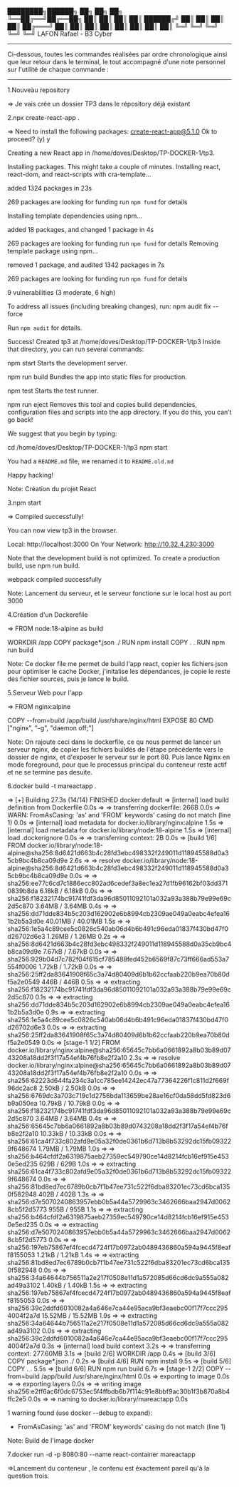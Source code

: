 ████████╗██████╗      ██╗  ██╗  ██╗  
╚══██╔══╝██╔══██╗     ██║  ██║  ██║
   ██║   ██████╔╝     ██║  ██║  ██║
   ██║   ██╔═══╝      ██║  ██║  ██║
   ██║   ██║          ██║  ██║  ██║
   ╚═╝   ╚═╝          ╚═╝  ╚═╝  ╚═╝
LAFON Rafael - B3 Cyber

-------------------------------------------------------------------------------------------------------------

Ci-dessous, toutes les commandes réalisées par ordre chronologique ainsi que leur retour dans le terminal,
le tout accompagné d'une note personnel sur l'utilité de chaque commande :

-------------------------------------------------------------------------------------------------------------

1.Nouveau repository

=> Je vais crée un dossier TP3 dans le répository déjà existant



2.npx create-react-app .

=> Need to install the following packages:
   create-react-app@5.1.0
   Ok to proceed? (y) y


   Creating a new React app in /home/doves/Desktop/TP-DOCKER-1/tp3.

   Installing packages. This might take a couple of minutes.
   Installing react, react-dom, and react-scripts with cra-template...


   added 1324 packages in 23s

   269 packages are looking for funding
   run `npm fund` for details

   Installing template dependencies using npm...

   added 18 packages, and changed 1 package in 4s

   269 packages are looking for funding
   run `npm fund` for details
   Removing template package using npm...


   removed 1 package, and audited 1342 packages in 7s

   269 packages are looking for funding
   run `npm fund` for details

   9 vulnerabilities (3 moderate, 6 high)

   To address all issues (including breaking changes), run:
   npm audit fix --force

   Run `npm audit` for details.

   Success! Created tp3 at /home/doves/Desktop/TP-DOCKER-1/tp3
   Inside that directory, you can run several commands:

   npm start
      Starts the development server.

   npm run build
      Bundles the app into static files for production.

   npm test
      Starts the test runner.

   npm run eject
      Removes this tool and copies build dependencies, configuration files
      and scripts into the app directory. If you do this, you can’t go back!

   We suggest that you begin by typing:

   cd /home/doves/Desktop/TP-DOCKER-1/tp3
   npm start

   You had a `README.md` file, we renamed it to `README.old.md`

   Happy hacking!

Note: Création du projet React



3.npm start

=> Compiled successfully!

   You can now view tp3 in the browser.

   Local:            http://localhost:3000
   On Your Network:  http://10.32.4.230:3000

   Note that the development build is not optimized.
   To create a production build, use npm run build.

   webpack compiled successfully


Note: Lancement du serveur, et le serveur fonctione sur le local host au port 3000



4.Création d'un Dockerefile

=> FROM node:18-alpine as build

   WORKDIR /app
   COPY package*.json ./
   RUN npm install
   COPY . .
   RUN npm run build

Note: Ce docker file me permet de build l'app react, copier les fichiers json pour optimiser le cache Docker, j'initalise les dépendances, je copie le reste des fichier sources, puis je lance le build.



5.Serveur Web pour l'app

=> FROM nginx:alpine

   COPY --from=build /app/build /usr/share/nginx/html
   EXPOSE 80
   CMD ["nginx", "-g", "daemon off;"]
   
Note: On rajoute ceci dans le dockerfile, ce qu nous permet de lancer un serveur nginx, de copier les fichiers buildés de l'étape précédente vers le dossier de nginx, et d'exposer le serveur sur le port 80. Puis lance Nginx en mode foreground, pour que le processus principal du conteneur reste actif et ne se termine pas desuite.

6.docker build -t mareactapp .

=> [+] Building 27.3s (14/14) FINISHED                                                                                                                                              docker:default
 => [internal] load build definition from Dockerfile                                                                                                                                       0.0s
 => => transferring dockerfile: 266B                                                                                                                                                       0.0s
 => WARN: FromAsCasing: 'as' and 'FROM' keywords' casing do not match (line 1)                                                                                                             0.0s
 => [internal] load metadata for docker.io/library/nginx:alpine                                                                                                                            1.5s
 => [internal] load metadata for docker.io/library/node:18-alpine                                                                                                                          1.5s
 => [internal] load .dockerignore                                                                                                                                                          0.0s
 => => transferring context: 2B                                                                                                                                                            0.0s
 => [build 1/6] FROM docker.io/library/node:18-alpine@sha256:8d6421d663b4c28fd3ebc498332f249011d118945588d0a35cb9bc4b8ca09d9e                                                              2.6s
 => => resolve docker.io/library/node:18-alpine@sha256:8d6421d663b4c28fd3ebc498332f249011d118945588d0a35cb9bc4b8ca09d9e                                                                    0.0s
 => => sha256:ee77c6cd7c1886ecc802ad6cedef3a8ec1ea27d1fb96162bf03dd3710839b8da 6.18kB / 6.18kB                                                                                             0.0s
 => => sha256:f18232174bc91741fdf3da96d85011092101a032a93a388b79e99e69c2d5c870 3.64MB / 3.64MB                                                                                             0.4s
 => => sha256:dd71dde834b5c203d162902e6b8994cb2309ae049a0eabc4efea161b2b5a3d0e 40.01MB / 40.01MB                                                                                           1.5s
 => => sha256:1e5a4c89cee5c0826c540ab06d4b6b491c96eda01837f430bd47f0d26702d6e3 1.26MB / 1.26MB                                                                                             0.2s
 => => sha256:8d6421d663b4c28fd3ebc498332f249011d118945588d0a35cb9bc4b8ca09d9e 7.67kB / 7.67kB                                                                                             0.0s
 => => sha256:929b04d7c782f04f615cf785488fed452b6569f87c73ff666ad553a7554f0006 1.72kB / 1.72kB                                                                                             0.0s
 => => sha256:25ff2da83641908f65c3a74d80409d6b1b62ccfaab220b9ea70b80df5a2e0549 446B / 446B                                                                                                 0.5s
 => => extracting sha256:f18232174bc91741fdf3da96d85011092101a032a93a388b79e99e69c2d5c870                                                                                                  0.1s
 => => extracting sha256:dd71dde834b5c203d162902e6b8994cb2309ae049a0eabc4efea161b2b5a3d0e                                                                                                  0.9s
 => => extracting sha256:1e5a4c89cee5c0826c540ab06d4b6b491c96eda01837f430bd47f0d26702d6e3                                                                                                  0.0s
 => => extracting sha256:25ff2da83641908f65c3a74d80409d6b1b62ccfaab220b9ea70b80df5a2e0549                                                                                                  0.0s
 => [stage-1 1/2] FROM docker.io/library/nginx:alpine@sha256:65645c7bb6a0661892a8b03b89d0743208a18dd2f3f17a54ef4b76fb8e2f2a10                                                              2.3s
 => => resolve docker.io/library/nginx:alpine@sha256:65645c7bb6a0661892a8b03b89d0743208a18dd2f3f17a54ef4b76fb8e2f2a10                                                                      0.0s
 => => sha256:62223d644fa234c3a1cc785ee14242ec47a77364226f1c811d2f669f96dc2ac8 2.50kB / 2.50kB                                                                                             0.0s
 => => sha256:6769dc3a703c719c1d2756bda113659be28ae16cf0da58dd5fd823d6b9a050ea 10.79kB / 10.79kB                                                                                           0.0s
 => => sha256:f18232174bc91741fdf3da96d85011092101a032a93a388b79e99e69c2d5c870 3.64MB / 3.64MB                                                                                             0.4s
 => => sha256:65645c7bb6a0661892a8b03b89d0743208a18dd2f3f17a54ef4b76fb8e2f2a10 10.33kB / 10.33kB                                                                                           0.0s
 => => sha256:61ca4f733c802afd9e05a32f0de0361b6d713b8b53292dc15fb093229f648674 1.79MB / 1.79MB                                                                                             1.0s
 => => sha256:b464cfdf2a6319875aeb27359ec549790ce14d8214fcb16ef915e4530e5ed235 629B / 629B                                                                                                 1.0s
 => => extracting sha256:61ca4f733c802afd9e05a32f0de0361b6d713b8b53292dc15fb093229f648674                                                                                                  0.0s
 => => sha256:81bd8ed7ec6789b0cb7f1b47ee731c522f6dba83201ec73cd6bca1350f582948 402B / 402B                                                                                                 1.3s
 => => sha256:d7e5070240863957ebb0b5a44a5729963c3462666baa2947d00628cb5f2d5773 955B / 955B                                                                                                 1.1s
 => => extracting sha256:b464cfdf2a6319875aeb27359ec549790ce14d8214fcb16ef915e4530e5ed235                                                                                                  0.0s
 => => extracting sha256:d7e5070240863957ebb0b5a44a5729963c3462666baa2947d00628cb5f2d5773                                                                                                  0.0s
 => => sha256:197eb75867ef4fcecd4724f17b0972ab0489436860a594a9445f8eaff8155053 1.21kB / 1.21kB                                                                                             1.4s
 => => extracting sha256:81bd8ed7ec6789b0cb7f1b47ee731c522f6dba83201ec73cd6bca1350f582948                                                                                                  0.0s
 => => sha256:34a64644b756511a2e217f0508e11d1a572085d66cd6dc9a555a082ad49a3102 1.40kB / 1.40kB                                                                                             1.5s
 => => extracting sha256:197eb75867ef4fcecd4724f17b0972ab0489436860a594a9445f8eaff8155053                                                                                                  0.0s
 => => sha256:39c2ddfd6010082a4a646e7ca44e95aca9bf3eaebc00f17f7ccc2954004f2a7d 15.52MB / 15.52MB                                                                                           1.9s
 => => extracting sha256:34a64644b756511a2e217f0508e11d1a572085d66cd6dc9a555a082ad49a3102                                                                                                  0.0s
 => => extracting sha256:39c2ddfd6010082a4a646e7ca44e95aca9bf3eaebc00f17f7ccc2954004f2a7d                                                                                                  0.3s
 => [internal] load build context                                                                                                                                                          3.2s
 => => transferring context: 277.60MB                                                                                                                                                      3.1s
 => [build 2/6] WORKDIR /app                                                                                                                                                               0.4s
 => [build 3/6] COPY package*.json ./                                                                                                                                                      0.2s
 => [build 4/6] RUN npm install                                                                                                                                                            9.5s
 => [build 5/6] COPY . .                                                                                                                                                                   5.5s
 => [build 6/6] RUN npm run build                                                                                                                                                          6.7s
 => [stage-1 2/2] COPY --from=build /app/build /usr/share/nginx/html                                                                                                                       0.0s
 => exporting to image                                                                                                                                                                     0.0s
 => => exporting layers                                                                                                                                                                    0.0s
 => => writing image sha256:e2ff6ac6f0dc6753ec5f4ffbdb6b7f114c91e8bbf9ac30b1f3b870a8b4ffc2e5                                                                                               0.0s
 => => naming to docker.io/library/mareactapp                                                                                                                                              0.0s

 1 warning found (use docker --debug to expand):
 - FromAsCasing: 'as' and 'FROM' keywords' casing do not match (line 1)

Note: Build de l'image docker



7.docker run -d -p 8080:80 --name react-container mareactapp

=>Lancement du conteneur , le contenu est éxactement pareil qu'à la question trois.